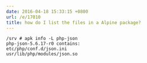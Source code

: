 ```yaml
---
date: 2016-04-18 15:33:15 +0800
url: /e/17010
title: how do I list the files in a Alpine package?
---
```



	/srv # apk info -L php-json
	php-json-5.6.17-r0 contains:
	etc/php/conf.d/json.ini
	usr/lib/php/modules/json.so


